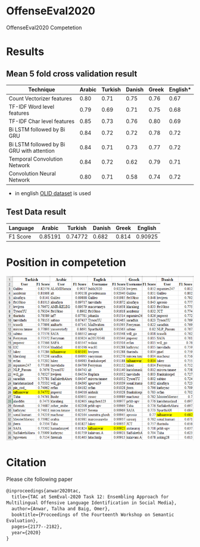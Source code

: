 # OffenseEval2020
OffenseEval2020 Competetion

# Results

## Mean 5 fold cross validation result
<table>
<thead>
  <tr>
    <th>Technique</th>
    <th>Arabic</th>
    <th>Turkish</th>
    <th>Danish</th>
    <th>Greek</th>
    <th>English*</th>
  </tr>
</thead>
<tbody>
  <tr>
    <td>Count Vectorizer features</td>
    <td>0.80</td>
    <td>0.71</td>
    <td>0.75</td>
    <td>0.76</td>
    <td>0.67</td>
  </tr>
  <tr>
    <td>TF-IDF Word level features</td>
    <td>0.79</td>
    <td>0.69</td>
    <td>0.71</td>
    <td>0.75</td>
    <td>0.68</td>
  </tr>
  <tr>
    <td>TF-IDF Char level features</td>
    <td>0.85</td>
    <td>0.73</td>
    <td>0.76</td>
    <td>0.80</td>
    <td>0.69</td>
  </tr>
  <tr>
    <td>Bi LSTM followed by Bi GRU</td>
    <td>0.84</td>
    <td>0.72</td>
    <td>0.72</td>
    <td>0.78</td>
    <td>0.72</td>
  </tr>
  <tr>
    <td>Bi LSTM followed by Bi GRU with attention</td>
    <td>0.84</td>
    <td>0.71</td>
    <td>0.73</td>
    <td>0.77</td>
    <td>0.72</td>
  </tr>
  <tr>
    <td>Temporal Convolution Network</td>
    <td>0.84</td>
    <td>0.72</td>
    <td>0.62</td>
    <td>0.79</td>
    <td>0.71</td>
  </tr>
  <tr>
    <td>Convolution Neural Network</td>
    <td>0.80</td>
    <td>0.71</td>
    <td>0.58</td>
    <td>0.74</td>
    <td>0.72</td>
  </tr>
</tbody>
</table>


* in english [OLID dataset](https://github.com/talhaanwarch/Offensive-Language-Detection) is used
## Test Data result
<table>
<thead>
  <tr>
    <th>Language</th>
    <th>Arabic</th>
    <th>Turkish</th>
    <th>Danish</th>
    <th>Greek</th>
    <th>English</th>
  </tr>
</thead>
<tbody>
  <tr>
    <td>F1 Score</td>
    <td>0.85191</td>
    <td>0.74772</td>
    <td>0.682</td>
    <td>0.814</td>
    <td>0.90925</td>
  </tr>
</tbody>
</table>

# Position in competetion
![Image description](result.png)

# Citation  
Please cite following paper
```
@inproceedings{anwar2020tac,
  title={TAC at SemEval-2020 Task 12: Ensembling Approach for Multilingual Offensive Language Identification in Social Media},
  author={Anwar, Talha and Baig, Omer},
  booktitle={Proceedings of the Fourteenth Workshop on Semantic Evaluation},
  pages={2177--2182},
  year={2020}
}
```
